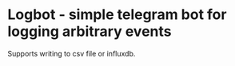 # Logbot - simple telegram bot for logging arbitrary events

Supports writing to csv file or influxdb.